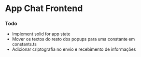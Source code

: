 # App Chat Frontend

### Todo
- Implement solid for app state
- Mover os textos do resto dos popups para uma constante em constants.ts
- Adicionar criptografia no envio e recebimento de informações

